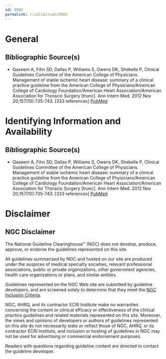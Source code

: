 ```yaml
---
id: 9505
permalink: /:collection/9505
---
```


# General

## Bibliographic Source(s)

- Qaseem A, Fihn SD, Dallas P, Williams S, Owens DK, Shekelle P, Clinical Guidelines Committee of the American College of Physicians. Management of stable ischemic heart disease: summary of a clinical practice guideline from the American College of Physicians/American College of Cardiology Foundation/American Heart Association/American Association for Thoracic Surgery [trunc]. Ann Intern Med. 2012 Nov 20;157(10):735-743. [333 references] [ PubMed ](http://www.ncbi.nlm.nih.gov/entrez/query.fcgi?cmd=Retrieve&db=pubmed&dopt=Abstract&list_uids=23165665)

# Identifying Information and Availability

## Bibliographic Source(s)

- Qaseem A, Fihn SD, Dallas P, Williams S, Owens DK, Shekelle P, Clinical Guidelines Committee of the American College of Physicians. Management of stable ischemic heart disease: summary of a clinical practice guideline from the American College of Physicians/American College of Cardiology Foundation/American Heart Association/American Association for Thoracic Surgery [trunc]. Ann Intern Med. 2012 Nov 20;157(10):735-743. [333 references] [ PubMed ](http://www.ncbi.nlm.nih.gov/entrez/query.fcgi?cmd=Retrieve&db=pubmed&dopt=Abstract&list_uids=23165665)

# Disclaimer

## NGC Disclaimer

The National Guideline Clearinghouse™ (NGC) does not develop, produce, approve, or endorse the guidelines represented on this site.

All guidelines summarized by NGC and hosted on our site are produced under the auspices of medical specialty societies, relevant professional associations, public or private organizations, other government agencies, health care organizations or plans, and similar entities.

Guidelines represented on the NGC Web site are submitted by guideline developers, and are screened solely to determine that they meet the [NGC Inclusion Criteria](/help-and-about/summaries/inclusion-criteria).

NGC, AHRQ, and its contractor ECRI Institute make no warranties concerning the content or clinical efficacy or effectiveness of the clinical practice guidelines and related materials represented on this site. Moreover, the views and opinions of developers or authors of guidelines represented on this site do not necessarily state or reflect those of NGC, AHRQ, or its contractor ECRI Institute, and inclusion or hosting of guidelines in NGC may not be used for advertising or commercial endorsement purposes.

Readers with questions regarding guideline content are directed to contact the guideline developer.

